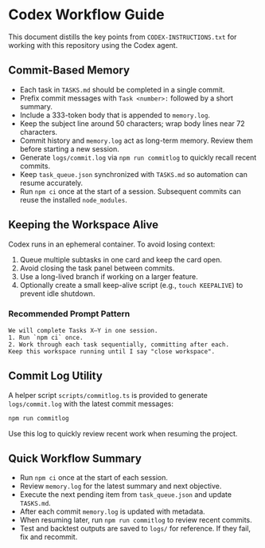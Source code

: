 # Codex Workflow Guide

This document distills the key points from `CODEX-INSTRUCTIONS.txt` for working with this repository using the Codex agent.

## Commit-Based Memory

- Each task in `TASKS.md` should be completed in a single commit.
- Prefix commit messages with `Task <number>:` followed by a short summary.
- Include a 333-token body that is appended to `memory.log`.
- Keep the subject line around 50 characters; wrap body lines near 72 characters.
- Commit history and `memory.log` act as long-term memory. Review them before starting a new session.
- Generate `logs/commit.log` via `npm run commitlog` to quickly recall recent commits.
- Keep `task_queue.json` synchronized with `TASKS.md` so automation can resume accurately.
- Run `npm ci` once at the start of a session. Subsequent commits can reuse the installed `node_modules`.

## Keeping the Workspace Alive

Codex runs in an ephemeral container. To avoid losing context:

1. Queue multiple subtasks in one card and keep the card open.
2. Avoid closing the task panel between commits.
3. Use a long-lived branch if working on a larger feature.
4. Optionally create a small keep-alive script (e.g., `touch KEEPALIVE`) to prevent idle shutdown.

### Recommended Prompt Pattern

```
We will complete Tasks X–Y in one session.
1. Run `npm ci` once.
2. Work through each task sequentially, committing after each.
Keep this workspace running until I say "close workspace".
```

## Commit Log Utility

A helper script `scripts/commitlog.ts` is provided to generate `logs/commit.log` with the latest commit messages:

```bash
npm run commitlog
```

Use this log to quickly review recent work when resuming the project.

## Quick Workflow Summary

- Run `npm ci` once at the start of each session.
- Review `memory.log` for the latest summary and next objective.
- Execute the next pending item from `task_queue.json` and update `TASKS.md`.
- After each commit `memory.log` is updated with metadata.
- When resuming later, run `npm run commitlog` to review recent commits.
- Test and backtest outputs are saved to `logs/` for reference. If they fail, fix and recommit.

